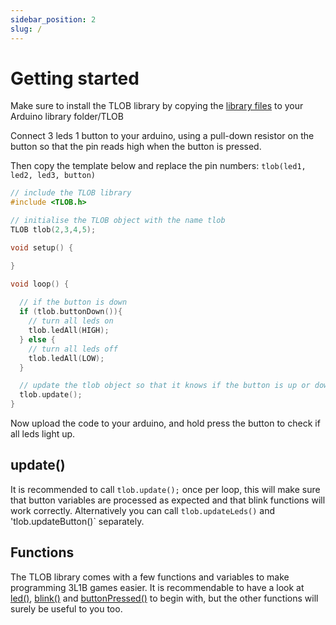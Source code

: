 ```yaml
---
sidebar_position: 2
slug: /
---
```


# Getting started

Make sure to install the TLOB library by copying the [library files](https://github.com/hapiel/TLOB/releases) to your Arduino library folder/TLOB

Connect 3 leds 1 button to your arduino, using a pull-down resistor on the button so that the pin reads high when the button is pressed.

Then copy the template below and replace the pin numbers: `tlob(led1, led2, led3, button)` 


```cpp
// include the TLOB library
#include <TLOB.h>

// initialise the TLOB object with the name tlob
TLOB tlob(2,3,4,5);

void setup() {

}

void loop() {
  
  // if the button is down
  if (tlob.buttonDown()){
    // turn all leds on
    tlob.ledAll(HIGH);
  } else {
    // turn all leds off
    tlob.ledAll(LOW);
  }

  // update the tlob object so that it knows if the button is up or down
  tlob.update();
}
```

Now upload the code to your arduino, and hold press the button to check if all leds light up.

## update()

It is recommended to call `tlob.update();` once per loop, this will make sure that button variables are processed as expected and that blink functions will work correctly. Alternatively you can call `tlob.updateLeds()` and 'tlob.updateButton()` separately.

## Functions

The TLOB library comes with a few functions and variables to make programming 3L1B games easier. It is recommendable to have a look at [led()](<Functions/led>),  [blink()](<Functions/blink>) and [buttonPressed()](<Functions/buttonPressed>)  to begin with, but the other functions will surely be useful to you too.

